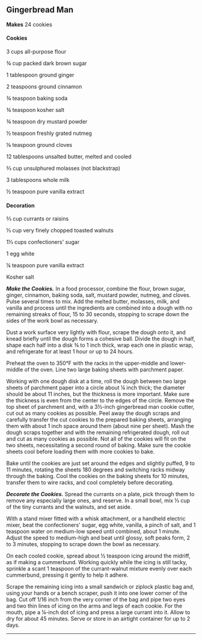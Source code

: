 ﻿## Gingerbread Man

**Makes** 24 cookies

#### Cookies

3 cups all-purpose flour

¾ cup packed dark brown sugar

1 tablespoon ground ginger

2 teaspoons ground cinnamon

¾ teaspoon baking soda

¾ teaspoon kosher salt

¾ teaspoon dry mustard powder

½ teaspoon freshly grated nutmeg

⅛ teaspoon ground cloves

12 tablespoons unsalted butter, melted and cooled

⅔ cup unsulphured molasses (not blackstrap)

3 tablespoons whole milk

½ teaspoon pure vanilla extract

#### Decoration

⅔ cup currants or raisins

⅓ cup very finely chopped toasted walnuts

1⅓ cups confectioners' sugar

1 egg white

¼ teaspoon pure vanilla extract

Kosher salt

***Make the Cookies.*** In a food processor, combine the flour, brown sugar, ginger, cinnamon, baking soda, salt, mustard powder, nutmeg, and cloves. Pulse several times to mix. Add the melted butter, molasses, milk, and vanilla and process until the ingredients are combined into a dough with no remaining streaks of flour, 15 to 30 seconds, stopping to scrape down the sides of the work bowl as necessary.

Dust a work surface very lightly with flour, scrape the dough onto it, and knead briefly until the dough forms a cohesive ball. Divide the dough in half, shape each half into a disk ¾ to 1 inch thick, wrap each one in plastic wrap, and refrigerate for at least 1 hour or up to 24 hours.

Preheat the oven to 350°F with the racks in the upper-middle and lower-middle of the oven. Line two large baking sheets with parchment paper.

Working with one dough disk at a time, roll the dough between two large sheets of parchment paper into a circle about ¼ inch thick; the diameter should be about 11 inches, but the thickness is more important. Make sure the thickness is even from the center to the edges of the circle. Remove the top sheet of parchment and, with a 3½-inch gingerbread man cookie cutter, cut out as many cookies as possible. Peel away the dough scraps and carefully transfer the cut cookies to the prepared baking sheets, arranging them with about 1 inch space around them (about nine per sheet). Mash the dough scraps together and with the remaining refrigerated dough, roll out and cut as many cookies as possible. Not all of the cookies will fit on the two sheets, necessitating a second round of baking. Make sure the cookie sheets cool before loading them with more cookies to bake.

Bake until the cookies are just set around the edges and slightly puffed, 9 to 11 minutes, rotating the sheets 180 degrees and switching racks midway through the baking. Cool the cookies on the baking sheets for 10 minutes, transfer them to wire racks, and cool completely before decorating.

***Decorate the Cookies.*** Spread the currants on a plate, pick through them to remove any especially large ones, and reserve. In a small bowl, mix ⅓ cup of the tiny currants and the walnuts, and set aside.

With a stand mixer fitted with a whisk attachment, or a handheld electric mixer, beat the confectioners' sugar, egg white, vanilla, a pinch of salt, and 1 teaspoon water on medium-low speed until combined, about 1 minute. Adjust the speed to medium-high and beat until glossy, soft peaks form, 2 to 3 minutes, stopping to scrape down the bowl as necessary.

On each cooled cookie, spread about ½ teaspoon icing around the midriff, as if making a cummerbund. Working quickly while the icing is still tacky, sprinkle a scant 1 teaspoon of the currant-walnut mixture evenly over each cummerbund, pressing it gently to help it adhere.

Scrape the remaining icing into a small sandwich or ziplock plastic bag and, using your hands or a bench scraper, push it into one lower corner of the bag. Cut off 1/16 inch from the very corner of the bag and pipe two eyes and two thin lines of icing on the arms and legs of each cookie. For the mouth, pipe a ¼-inch dot of icing and press a large currant into it. Allow to dry for about 45 minutes. Serve or store in an airtight container for up to 2 days.

---

